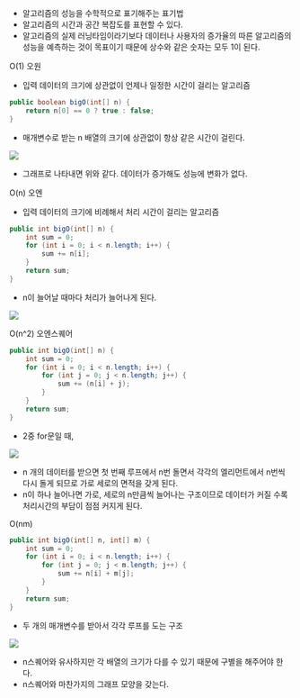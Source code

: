 - 알고리즘의 성능을 수학적으로 표기해주는 표기법
- 알고리즘의 시간과 공간 복잡도를 표현할 수 있다.
- 알고리즘의 실제 러닝타임이라기보다 데이터나 사용자의 증가율의 따른 알고리즘의 성능을 예측하는 것이 목표이기 때문에 상수와 같은 숫자는 모두 1이 된다.


 O(1) 오원
- 입력 데이터의 크기에 상관없이 언제나 일정한 시간이 걸리는 알고리즘

```java
public boolean bigO(int[] n) {
	return n[0] == 0 ? true : false;
}
```

- 매개변수로 받는 n 배열의 크기에 상관없이 항상 같은 시간이 걸린다.

![](https://img1.daumcdn.net/thumb/R1280x0/?scode=mtistory2&fname=https%3A%2F%2Fblog.kakaocdn.net%2Fdn%2FbHcDfH%2FbtsuAtk2kFl%2FOU4y8tHB360QzSL78TpR7K%2Fimg.png)

- 그래프로 나타내면 위와 같다. 데이터가 증가해도 성능에 변화가 없다.

O(n) 오엔

- 입력 데이터의 크기에 비례해서 처리 시간이 걸리는 알고리즘

```java
public int bigO(int[] n) {
	int sum = 0;
	for (int i = 0; i < n.length; i++) {
		sum += n[i];
	}
	return sum;
}
```

- n이 늘어날 때마다 처리가 늘어나게 된다.

![](https://img1.daumcdn.net/thumb/R1280x0/?scode=mtistory2&fname=https%3A%2F%2Fblog.kakaocdn.net%2Fdn%2F2Zsrd%2FbtsuGhExTaf%2FO0K70cCnItMukfgB3ZZNO1%2Fimg.png)


O(n^2) 오엔스퀘어

```java
public int bigO(int[] n) {
	int sum = 0;
	for (int i = 0; i < n.length; i++) {
		for (int j = 0; j < n.length; j++) {
			sum += (n[i] + j);
		}
	}
	return sum;
}
```

- 2중 for문일 때,

![](https://img1.daumcdn.net/thumb/R1280x0/?scode=mtistory2&fname=https%3A%2F%2Fblog.kakaocdn.net%2Fdn%2FbFXADT%2FbtsuIEMTDPr%2F1TjRjVWHszE0caJ33Rx2dk%2Fimg.png)

- n 개의 데이터를 받으면 첫 번째 루프에서 n번 돌면서 각각의 엘리먼트에서 n번씩 다시 돌게 되므로 가로 세로의 면적을 갖게 된다.
- n이 하나 늘어나면 가로, 세로의 n만큼씩 늘어나는 구조이므로 데이터가 커질 수록 처리시간의 부담이 점점 커지게 된다.

O(nm)

```java
public int bigO(int[] n, int[] m) {
	int sum = 0;
	for (int i = 0; i < n.length; i++) {
		for (int j = 0; j < m.length; j++) {
			sum += n[i] + m[j];
		}
	}
	return sum;
}
```

- 두 개의 매개변수를 받아서 각각 루프를 도는 구조

![](https://img1.daumcdn.net/thumb/R1280x0/?scode=mtistory2&fname=https%3A%2F%2Fblog.kakaocdn.net%2Fdn%2FbdX5ya%2FbtsugiEP0ps%2FoXhVKKgpkGgPFfNE03Ovkk%2Fimg.png)

- n스퀘어와 유사하지만 각 배열의 크기가 다를 수 있기 때문에 구별을 해주어야 한다.
- n스퀘어와 마찬가지의 그래프 모양을 갖는다.
